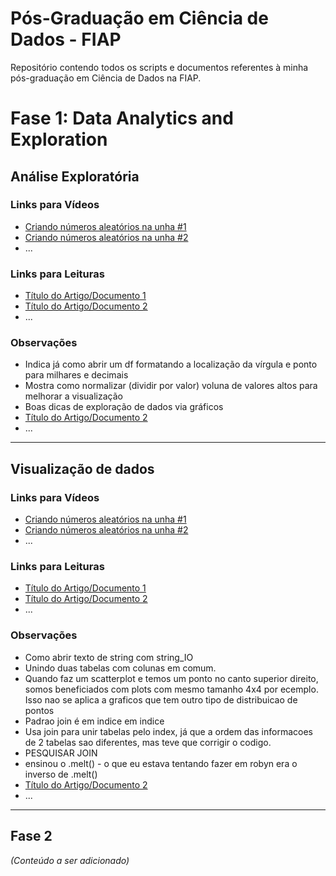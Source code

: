 # Pós-Graduação em Ciência de Dados - FIAP

Repositório contendo todos os scripts e documentos referentes à minha pós-graduação em Ciência de Dados na FIAP.

# Fase 1: Data Analytics and Exploration

## Análise Exploratória

### Links para Vídeos

- [Criando números aleatórios na unha #1](https://www.youtube.com/watch?v=p5-uRvEK5WE)
- [Criando números aleatórios na unha #2](https://www.youtube.com/watch?v=NuQIJcEOjBY)
- ...

### Links para Leituras

- [Título do Artigo/Documento 1](url_do_artigo_1)
- [Título do Artigo/Documento 2](url_do_artigo_2)
- ...

### Observações

- Indica já como abrir um df formatando a localização da vírgula e ponto para milhares e decimais
- Mostra como normalizar (dividir por valor) voluna de valores altos para melhorar a visualização
- Boas dicas de exploração de dados via gráficos
- [Título do Artigo/Documento 2](url_do_artigo_2)
- ...

---

## Visualização de dados

### Links para Vídeos

- [Criando números aleatórios na unha #1](https://www.youtube.com/watch?v=p5-uRvEK5WE)
- [Criando números aleatórios na unha #2](https://www.youtube.com/watch?v=NuQIJcEOjBY)
- ...

### Links para Leituras

- [Título do Artigo/Documento 1](url_do_artigo_1)
- [Título do Artigo/Documento 2](url_do_artigo_2)
- ...

### Observações

- Como abrir texto de string com string_IO
- Unindo duas tabelas com colunas em comum. 
- Quando faz um scatterplot e temos um ponto no canto superior direito, somos beneficiados com plots com mesmo tamanho 4x4 por ecemplo. Isso nao se aplica a graficos que tem outro tipo de distribuicao de pontos 
- Padrao join é em indice em indice
- Usa join para unir tabelas pelo index, já que a ordem das informacoes de 2 tabelas sao diferentes, mas teve que corrigir o codigo. 
- PESQUISAR JOIN
- ensinou o .melt() - o que eu estava tentando fazer em robyn era o inverso de .melt()
- [Título do Artigo/Documento 2](url_do_artigo_2)
- ...

---


## Fase 2
*(Conteúdo a ser adicionado)*

